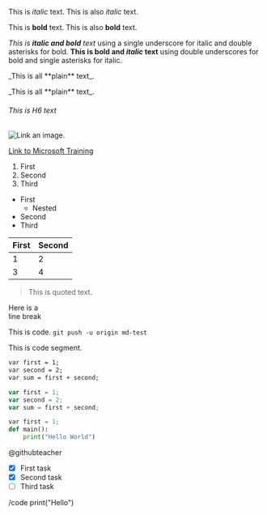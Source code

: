 This is *italic* text.
This is also _italic_ text.

This is **bold** text.
This is also __bold__ text.

_This is **italic and bold** text_ using a single underscore for italic and double asterisks for bold.
__This is bold and *italic* text__ using double underscores for bold and single asterisks for italic.


\_This is all \*\*plain\*\* text\_.

\_This is all \*\*plain\*\* text\_.

###### This is H6 text
![Link an image.](/learn/azure-devops/shared/media/mara.png)

[Link to Microsoft Training](/training)

1. First
1. Second
1. Third

- First
  - Nested
- Second
- Third

First|Second
-|-
1|2
3|4

> This is quoted text.

Here is a<br />line break

This is code.
`git push -u origin md-test`

This is code segment.
```markdown
var first = 1;
var second = 2;
var sum = first + second;
```


```javascript
var first = 1;
var second = 2;
var sum = first + second;
```


```python
var first = 1;
def main():
    print("Hello World")
```

@githubteacher

- [x] First task
- [x] Second task
- [ ] Third task

/code
print("Hello")

